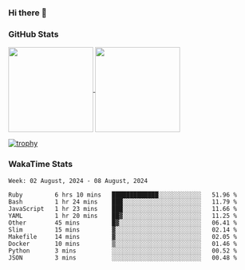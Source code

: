 ### Hi there 👋

### GitHub Stats

<a href="https://github.com/anuraghazra/github-readme-stats">
  <img align="center" height="170px" src="https://github-readme-stats.vercel.app/api/top-langs/?username=tksfjt1024&layout=compact&count_private=true&show_icons=true&show_icons=true&theme=graywhite" />
</a>
<a href="https://github.com/anuraghazra/github-readme-stats">
  <img align="center" height="170px" src="https://github-readme-stats.vercel.app/api?username=tksfjt1024&count_private=true&show_icons=true&show_icons=true&theme=graywhite" />
</a>

[![trophy](https://github-profile-trophy.vercel.app/?username=tksfjt1024)](https://github.com/ryo-ma/github-profile-trophy)

### WakaTime Stats

<!--START_SECTION:waka-->
```text
Week: 02 August, 2024 - 08 August, 2024

Ruby         6 hrs 10 mins   █████████████░░░░░░░░░░░░   51.96 % 
Bash         1 hr 24 mins    ███░░░░░░░░░░░░░░░░░░░░░░   11.79 % 
JavaScript   1 hr 23 mins    ███░░░░░░░░░░░░░░░░░░░░░░   11.66 % 
YAML         1 hr 20 mins    ██▓░░░░░░░░░░░░░░░░░░░░░░   11.25 % 
Other        45 mins         █▓░░░░░░░░░░░░░░░░░░░░░░░   06.41 % 
Slim         15 mins         ▓░░░░░░░░░░░░░░░░░░░░░░░░   02.14 % 
Makefile     14 mins         ▓░░░░░░░░░░░░░░░░░░░░░░░░   02.05 % 
Docker       10 mins         ▒░░░░░░░░░░░░░░░░░░░░░░░░   01.46 % 
Python       3 mins          ░░░░░░░░░░░░░░░░░░░░░░░░░   00.52 % 
JSON         3 mins          ░░░░░░░░░░░░░░░░░░░░░░░░░   00.48 % 
```
<!--END_SECTION:waka-->
